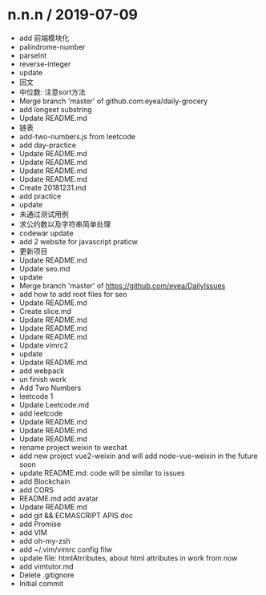 
n.n.n / 2019-07-09
==================

  * add 前端模块化
  * palindrome-number
  * parseInt
  * reverse-integer
  * update
  * 回文
  * 中位数: 注意sort方法
  * Merge branch 'master' of github.com:eyea/daily-grocery
  * add longeet substring
  * Update README.md
  * 链表
  * add-two-numbers.js from leetcode
  * add day-practice
  * Update README.md
  * Update README.md
  * Update README.md
  * Update README.md
  * Create 20181231.md
  * add practice
  * update
  * 未通过测试用例
  * 求公约数以及字符串简单处理
  * codewar update
  * add 2 website for javascript praticw
  * 更新项目
  * Update README.md
  * Update seo.md
  * update
  * Merge branch 'master' of https://github.com/eyea/DailyIssues
  * add how to add root files for seo
  * Update README.md
  * Create slice.md
  * Update README.md
  * Update README.md
  * Update README.md
  * Update vimrc2
  * update
  * Update README.md
  * add webpack
  * un finish work
  * Add Two Numbers
  * leetcode 1
  * Update Leetcode.md
  * add leetcode
  * Update README.md
  * Update README.md
  * Update README.md
  * rename project weixin to wechat
  * add new project vue2-weixin and will add node-vue-weixin in the future soon
  * update README.md: code will be similar to issues
  * add Blockchain
  * add CORS
  * README.md add avatar
  * Update README.md
  * add git && ECMASCRIPT APIS doc
  * add Promise
  * add VIM
  * add oh-my-zsh
  * add ~/.vim/vimrc config filw
  * update file: htmlAtrributes, about html attributes in work from now
  * add vimtutor.md
  * Delete .gitignore
  * Initial commit
